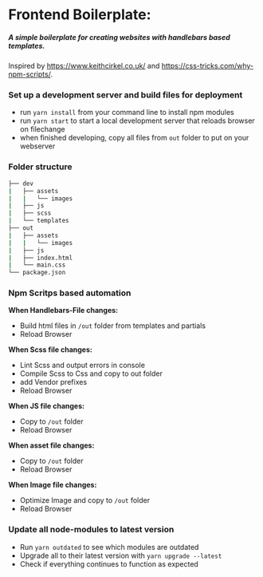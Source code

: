 # Frontend Boilerplate:

##### *A simple boilerplate for creating websites with handlebars based templates.*
Inspired by https://www.keithcirkel.co.uk/ and https://css-tricks.com/why-npm-scripts/.

### Set up a development server and build files for deployment
- run `yarn install` from your command line to install npm modules
- run `yarn start` to start a local development server that reloads browser on filechange
- when finished developing, copy all files from `out` folder to put on your webserver

### Folder structure
```bash
├── dev
|   ├── assets
|   |   └── images
|   ├── js
|   ├── scss
|   └── templates
├── out
|   ├── assets
|   |   └── images
|   ├── js
|   ├── index.html
|   └── main.css
└── package.json
```

### Npm Scritps based automation
**When Handlebars-File changes:**
- Build html files in `/out` folder from templates and partials
- Reload Browser

**When Scss file changes:**
- Lint Scss and output errors in console
- Compile Scss to Css and copy to out folder
- add Vendor prefixes
- Reload Browser

**When JS file changes:**
- Copy to `/out` folder
- Reload Browser

**When asset file changes:**
- Copy to `/out` folder
- Reload Browser

**When Image file changes:**
- Optimize Image and copy to `/out` folder
- Reload Browser

### Update all node-modules to latest version
- Run `yarn outdated` to see which modules are outdated
- Upgrade all to their latest version with `yarn upgrade --latest`
- Check if everything continues to function as expected